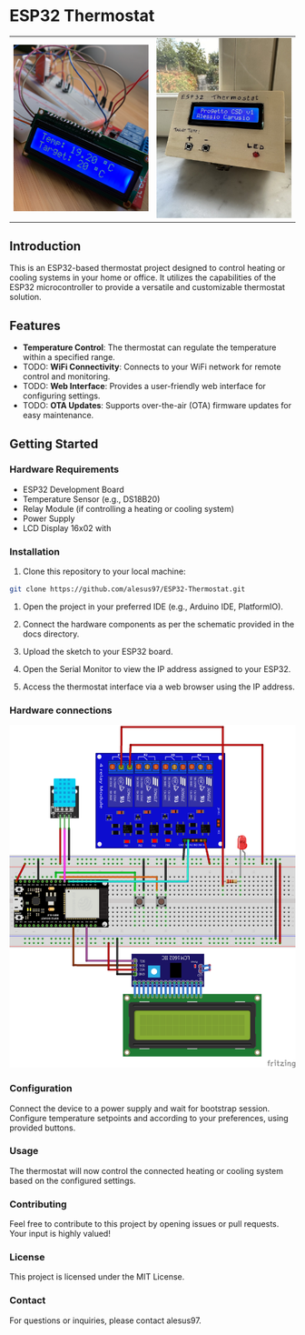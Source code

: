 # ESP32 Thermostat

<table>
  <tr>
    <td><img src="https://github.com/alesus97/ESP32-Thermostat/blob/main/images/ProgettoCSD_Completo1000x1000.png" width="400"></td>
    <td><img src="https://github.com/alesus97/ESP32-Thermostat/blob/main/images/RisultatoFinale.jpg" width="400"></td>
  </tr>
</table>


## Introduction

This is an ESP32-based thermostat project designed to control heating or cooling systems in your home or office. It utilizes the capabilities of the ESP32 microcontroller to provide a versatile and customizable thermostat solution.

## Features

- **Temperature Control**: The thermostat can regulate the temperature within a specified range.
- TODO: **WiFi Connectivity**: Connects to your WiFi network for remote control and monitoring.
- TODO: **Web Interface**: Provides a user-friendly web interface for configuring settings.
- TODO: **OTA Updates**: Supports over-the-air (OTA) firmware updates for easy maintenance.

## Getting Started

### Hardware Requirements

- ESP32 Development Board
- Temperature Sensor (e.g., DS18B20)
- Relay Module (if controlling a heating or cooling system)
- Power Supply
- LCD Display 16x02 with 

### Installation

1. Clone this repository to your local machine:

```bash
git clone https://github.com/alesus97/ESP32-Thermostat.git
```

1. Open the project in your preferred IDE (e.g., Arduino IDE, PlatformIO).

2. Connect the hardware components as per the schematic provided in the docs directory.

3. Upload the sketch to your ESP32 board.

4. Open the Serial Monitor to view the IP address assigned to your ESP32.

5. Access the thermostat interface via a web browser using the IP address.

### Hardware connections
![ESP32 Thermostat](https://github.com/alesus97/ESP32-Thermostat/blob/main/images/CollegamentiHardware.png)

### Configuration
Connect the device to a power supply and wait for bootstrap session.
Configure temperature setpoints and according to your preferences, using provided buttons.

### Usage
The thermostat will now control the connected heating or cooling system based on the configured settings.

### Contributing
Feel free to contribute to this project by opening issues or pull requests. Your input is highly valued!

### License
This project is licensed under the MIT License.

### Contact
For questions or inquiries, please contact alesus97.
